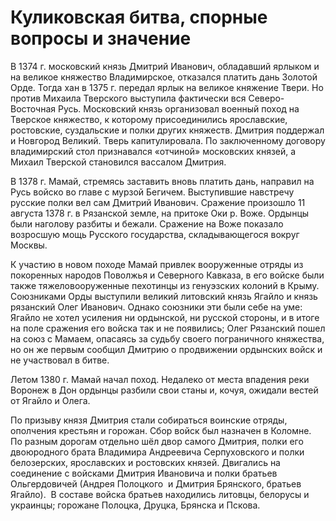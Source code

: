 # Куликовская битва, спорные вопросы и значение

В 1374 г. московский князь Дмитрий Иванович, обладавший ярлыком и на великое княжество Владимирское, отказался платить дань Золотой Орде. Тогда хан в 1375 г. передал ярлык на великое княжение Твери. Но против Михаила Тверского выступила фактически вся Северо-Восточная Русь. Московский князь организовал военный поход на Тверское княжество, к которому присоединились ярославские, ростовские, суздальские и полки других княжеств. Дмитрия поддержал и Новгород Великий. Тверь капитулировала. По заключенному договору владимирский стол признавался «отчиной» московских князей, а Михаил Тверской становился вассалом Дмитрия.

В 1378 г. Мамай, стремясь заставить вновь платить дань, направил на Русь войско во главе с мурзой Бегичем. Выступившие навстречу русские полки вел сам Дмитрий Иванович. Сражение произошло 11 августа 1378 г. в Рязанской земле, на притоке Оки р. Воже. Ордынцы были наголову разбиты и бежали. Сражение на Воже показало возросшую мощь Русского государства, складывающегося вокруг Москвы.

К участию в новом походе Мамай привлек вооруженные отряды из покоренных народов Поволжья и Северного Кавказа, в его войске были также тяжеловооруженные пехотинцы из генуэзских колоний в Крыму. Союзниками Орды выступили великий литовский князь Ягайло и князь рязанский Олег Иванович. Однако союзники эти были себе на уме: Ягайло не хотел усиления ни ордынской, ни русской стороны, и в итоге на поле сражения его войска так и не появились; Олег Рязанский пошел на союз с Мамаем, опасаясь за судьбу своего пограничного княжества, но он же первым сообщил Дмитрию о продвижении ордынских войск и не участвовал в битве.

Летом 1380 г. Мамай начал поход. Недалеко от места впадения реки Воронеж в Дон ордынцы разбили свои станы и, кочуя, ожидали вестей от Ягайло и Олега.

По призыву князя Дмитрия стали собираться воинские отряды, ополчения крестьян и горожан. Сбор войск был назначен в Коломне. По разным дорогам отдельно шёл двор самого Дмитрия, полки его двоюродного брата Владимира Андреевича Серпуховского и полки белозерских, ярославских и ростовских князей. Двигались на соединение с войсками Дмитрия Ивановича и полки братьев Ольгердовичей (Андрея Полоцкого  и Дмитрия Брянского, братьев Ягайло).  В составе войска братьев находились литовцы, белорусы и украинцы; горожане Полоцка, Друцка, Брянска и Пскова.

